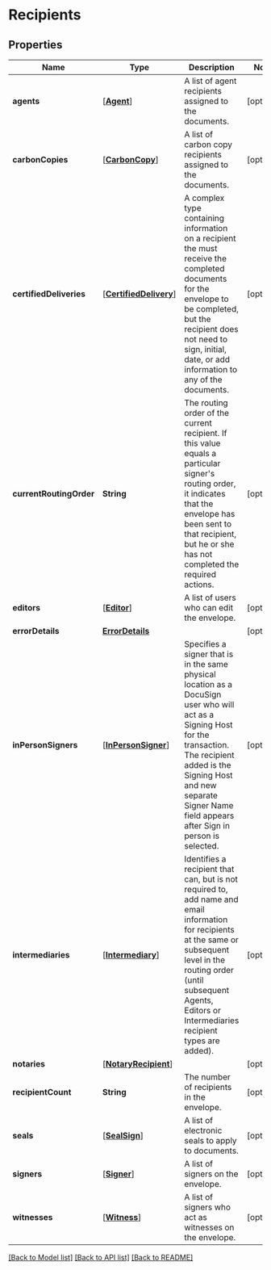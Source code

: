 # Recipients

## Properties
Name | Type | Description | Notes
------------ | ------------- | ------------- | -------------
**agents** | [[**Agent**](Agent.md)] | A list of agent recipients assigned to the documents. | [optional] 
**carbonCopies** | [[**CarbonCopy**](CarbonCopy.md)] | A list of carbon copy recipients assigned to the documents. | [optional] 
**certifiedDeliveries** | [[**CertifiedDelivery**](CertifiedDelivery.md)] | A complex type containing information on a recipient the must receive the completed documents for the envelope to be completed, but the recipient does not need to sign, initial, date, or add information to any of the documents. | [optional] 
**currentRoutingOrder** | **String** | The routing order of the current recipient. If this value equals a particular signer&#39;s routing order, it indicates that the envelope has been sent to that recipient, but he or she has not completed the required actions. | [optional] 
**editors** | [[**Editor**](Editor.md)] | A list of users who can edit the envelope. | [optional] 
**errorDetails** | [**ErrorDetails**](ErrorDetails.md) |  | [optional] 
**inPersonSigners** | [[**InPersonSigner**](InPersonSigner.md)] | Specifies a signer that is in the same physical location as a DocuSign user who will act as a Signing Host for the transaction. The recipient added is the Signing Host and new separate Signer Name field appears after Sign in person is selected. | [optional] 
**intermediaries** | [[**Intermediary**](Intermediary.md)] | Identifies a recipient that can, but is not required to, add name and email information for recipients at the same or subsequent level in the routing order (until subsequent Agents, Editors or Intermediaries recipient types are added). | [optional] 
**notaries** | [[**NotaryRecipient**](NotaryRecipient.md)] |  | [optional] 
**recipientCount** | **String** | The number of recipients in the envelope. | [optional] 
**seals** | [[**SealSign**](SealSign.md)] | A list of electronic seals to apply to documents. | [optional] 
**signers** | [[**Signer**](Signer.md)] | A list of signers on the envelope. | [optional] 
**witnesses** | [[**Witness**](Witness.md)] | A list of signers who act as witnesses on the envelope. | [optional] 

[[Back to Model list]](../README.md#documentation-for-models) [[Back to API list]](../README.md#documentation-for-api-endpoints) [[Back to README]](../README.md)


